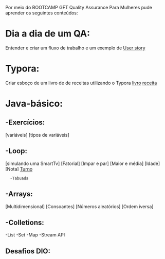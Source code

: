 Por meio do BOOTCAMP GFT Quality Assurance Para Mulheres pude aprender os seguintes conteúdos:

# **Dia a dia de um QA:**
Entender e criar um fluxo de trabalho e um exemplo de [User story](https://github.com/thaisconto/Bootcamp-QA/blob/main/user-story.pdf)


# **Typora:**
Criar esboço de um livro de de receitas utilizando o Typora
[livro](https://github.com/thaisconto/Bootcamp-QA/blob/main/livro.md)
[receita](https://github.com/thaisconto/Bootcamp-QA/blob/main/receita.md)


# **Java-básico:**
## -Exercícios:
[variáveis]
[tipos de variáveis]

      
## -Loop: 
[simulando uma SmartTv]
[Fatorial]
[Impar e par]
[Maior e média]
[Idade]
[Nota]
[Turno](https://github.com/thaisconto/Bootcamp-QA/blob/main/qualSeuTurno.java)


      -Tabuada
## -Arrays: 
[Multidimensional]
[Consoantes]
[Números aleatórios]
[Ordem iversa]

## -Colletions:
-List
-Set
-Map
-Stream API

## **Desafios DIO:**
      
